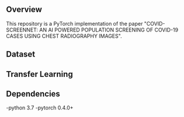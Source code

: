 Overview
----
This repository is a PyTorch implementation of the paper "COVID-SCREENNET: AN AI POWERED POPULATION SCREENING OF COVID-19 CASES USING CHEST RADIOGRAPHY IMAGES".

Dataset
-----



Transfer Learning
----


Dependencies
-----
-python 3.7
-pytorch 0.4.0+
